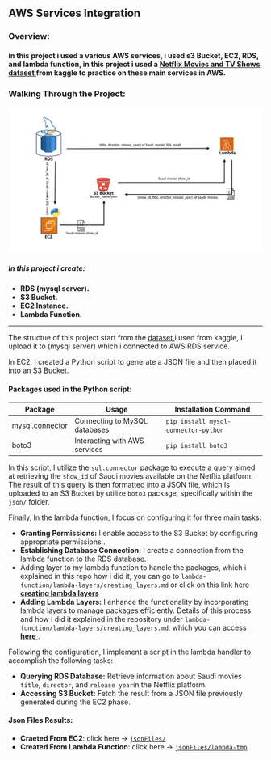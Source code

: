 ## AWS Services Integration
### Overview:
#### in this project i used a various AWS services, i used s3 Bucket, EC2, RDS, and lambda function, in this project i used a <a href="https://www.kaggle.com/datasets/shivamb/netflix-shows">Netflix Movies and TV Shows dataset </a>from kaggle to practice on these main services in AWS.

### Walking Through the Project:
<img src="./img/project_structure.png">

##### In this project i create:

* **RDS (mysql server).**
* **S3 Bucket.**
* **EC2 Instance.**
* **Lambda Function.**

<hr>
<p> The structue of this project start from the <a href="https://www.kaggle.com/datasets/shivamb/netflix-shows"> dataset </a>i used from kaggle, I upload it to (mysql server) which i connected to AWS RDS service.</p>

<p>In EC2, I created a Python script to generate a JSON file and then placed it into an S3 Bucket.</p>

#### Packages used in the Python script:
| Package | Usage | Installation Command |
| --------| ------| ---------------------|
| mysql.connector | Connecting to MySQL databases | `pip install mysql-connector-python`|
| boto3 | Interacting with AWS services	 | `pip install boto3`|

In this script, I utilize the `sql.connector` package to execute a query aimed at retrieving the `show_id` of Saudi movies available on the Netflix platform. The result of this query is then formatted into a JSON file, which is uploaded to an S3 Bucket by utilize `boto3` package, specifically within the `json/` folder.

Finally, In the lambda function, I focus on configuring it for three main tasks:
* **Granting Permissions:** I enable access to the S3 Bucket by configuring appropriate permissions..
* **Establishing Database Connection:** I create a connection from the lambda function to the RDS database.
* Adding layer to my lambda function to handle the packages, which i explained in this repo how i did it, you can go to `lambda-function/lambda-layers/creating_layers.md` or click on this link here <a href="https://github.com/kldplace/aws-services-integration/blob/main/lambda-function/lambda-layers/creating_layers.md"> **creating lambda layers** </a>
* **Adding Lambda Layers:** I enhance the functionality by incorporating lambda layers to manage packages efficiently. Details of this process and how i did it explained in the repository under `lambda-function/lambda-layers/creating_layers.md`, which you can access <a href="https://github.com/kldplace/aws-services-integration/blob/main/lambda-function/lambda-layers/creating_layers.md"> **here** </a>.

Following the configuration, I implement a script in the lambda handler to accomplish the following tasks:
*  **Querying RDS Database:** Retrieve information about Saudi movies `title`, `director`, and `release year`in the Netflix platform.
* **Accessing S3 Bucket:** Fetch the result from a JSON file previously generated during the EC2 phase. 

#### Json Files Results:
* **Craeted From EC2**: click here -> <a href="https://github.com/kldplace/aws-services-integration/blob/main/jsonFiles/saudi_movies_id_in_netflix.json"> `jsonFiles/`</a>
* **Created From Lambda Function**: click here -> <a href="https://github.com/kldplace/aws-services-integration/tree/main/jsonFiles/lambda-tmp/saudi_movies_info_in_netflix.json"> `jsonFiles/lambda-tmp`</a>



